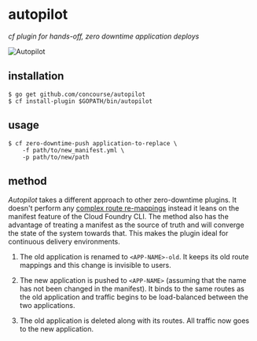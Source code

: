 # autopilot

*cf plugin for hands-off, zero downtime application deploys*

![Autopilot](http://i.imgur.com/xj2vbwk.jpg)

## installation

```
$ go get github.com/concourse/autopilot
$ cf install-plugin $GOPATH/bin/autopilot
```

## usage

```
$ cf zero-downtime-push application-to-replace \
    -f path/to/new_manifest.yml \
    -p path/to/new/path
```

## method

*Autopilot* takes a different approach to other zero-downtime plugins. It
doesn't perform any [complex route re-mappings][indiana-jones] instead it leans
on the manifest feature of the Cloud Foundry CLI. The method also has the
advantage of treating a manifest as the source of truth and will converge the
state of the system towards that. This makes the plugin ideal for continuous
delivery environments.

1. The old application is renamed to `<APP-NAME>-old`. It keeps its old route
   mappings and this change is invisible to users.

2. The new application is pushed to `<APP-NAME>` (assuming that the name has
   not been changed in the manifest). It binds to the same routes as the old
   application and traffic begins to be load-balanced between the two
   applications.

3. The old application is deleted along with its routes. All traffic now goes
   to the new application.

[indiana-jones]: https://www.youtube.com/watch?v=0gU35Tgtlmg
